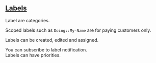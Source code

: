## [Labels](https://docs.gitlab.com/ee/user/project/labels.html)

Label are categories.  

Scoped labels such as `Doing::My-Name` are for paying customers only.  

Labels can be created, edited and assigned.  

You can subscribe to label notification.  
Labels can have priorities.  
